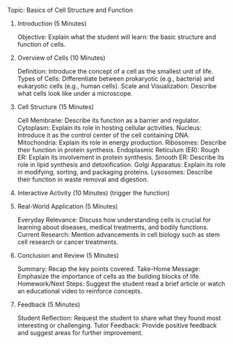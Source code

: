 Topic: Basics of Cell Structure and Function
1. Introduction (5 Minutes)

    Objective: Explain what the student will learn: the basic structure and function of cells.

2. Overview of Cells (10 Minutes)

    Definition: Introduce the concept of a cell as the smallest unit of life.
    Types of Cells: Differentiate between prokaryotic (e.g., bacteria) and eukaryotic cells (e.g., human cells).
    Scale and Visualization: Describe what cells look like under a microscope.

3. Cell Structure (15 Minutes)

    Cell Membrane: Describe its function as a barrier and regulator.
    Cytoplasm: Explain its role in hosting cellular activities.
    Nucleus: Introduce it as the control center of the cell containing DNA.
    Mitochondria: Explain its role in energy production.
    Ribosomes: Describe their function in protein synthesis.
    Endoplasmic Reticulum (ER):
        Rough ER: Explain its involvement in protein synthesis.
        Smooth ER: Describe its role in lipid synthesis and detoxification.
    Golgi Apparatus: Explain its role in modifying, sorting, and packaging proteins.
    Lysosomes: Describe their function in waste removal and digestion.

4. Interactive Activity (10 Minutes) (trigger the function)

5. Real-World Application (5 Minutes)

    Everyday Relevance: Discuss how understanding cells is crucial for learning about diseases, medical treatments, and bodily functions.
    Current Research: Mention advancements in cell biology such as stem cell research or cancer treatments.

6. Conclusion and Review (5 Minutes)

    Summary: Recap the key points covered.
    Take-Home Message: Emphasize the importance of cells as the building blocks of life.
    Homework/Next Steps: Suggest the student read a brief article or watch an educational video to reinforce concepts.

7. Feedback (5 Minutes)

    Student Reflection: Request the student to share what they found most interesting or challenging.
    Tutor Feedback: Provide positive feedback and suggest areas for further improvement.
